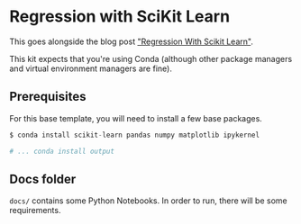 # Regression with SciKit Learn

This goes alongside the blog post ["Regression With Scikit Learn"](https://blog.dennisokeeffe.com/blog/2021-08-16-regression-with-scikit-learn).

This kit expects that you're using Conda (although other package managers and virtual environment managers are fine).

## Prerequisites

For this base template, you will need to install a few base packages.

```s
$ conda install scikit-learn pandas numpy matplotlib ipykernel

# ... conda install output
```

## Docs folder

`docs/` contains some Python Notebooks. In order to run, there will be some requirements.
